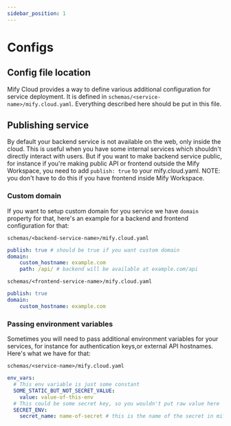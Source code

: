 ```yaml
---
sidebar_position: 1
---
```


# Configs

## Config file location

Mify Cloud provides a way to define various additional configuration for service deployment.
It is defined in `schemas/<service-name>/mify.cloud.yaml`.
Everything described here should be put in this file.

## Publishing service

By default your backend service is not available on the web, only inside the cloud.
This is useful when you have some internal services which shouldn't directly interact with users.
But if you want to make backend service public, for instance if you're making public API or frontend outside the Mify Workspace, you need to add `publish: true` to your mify.cloud.yaml. NOTE: you don't have to do this if you have frontend inside Mify Workspace.

### Custom domain

If you want to setup custom domain for you service we have `domain` property for that, here's an example for a backend and frontend configuration for that:

`schemas/<backend-service-name>/mify.cloud.yaml`
```yaml
publish: true # should be true if you want custom domain
domain:
    custom_hostname: example.com
    path: /api/ # backend will be available at example.com/api
```

`schemas/<frontend-service-name>/mify.cloud.yaml`
```yaml
publish: true
domain:
    custom_hostname: example.com
```

### Passing environment variables

Sometimes you will need to pass additional environment variables for your services, for instance for authentication keys,or external API hostnames. Here's what we have for that:

`schemas/<service-name>/mify.cloud.yaml`
```yaml
env_vars:
  # This env variable is just some constant
  SOME_STATIC_BUT_NOT_SECRET_VALUE:
    value: value-of-this-env
  # This could be some secret key, so you wouldn't put raw value here
  SECRET_ENV:
    secret_name: name-of-secret # this is the name of the secret in mify cloud (kubernetes secret)
```
